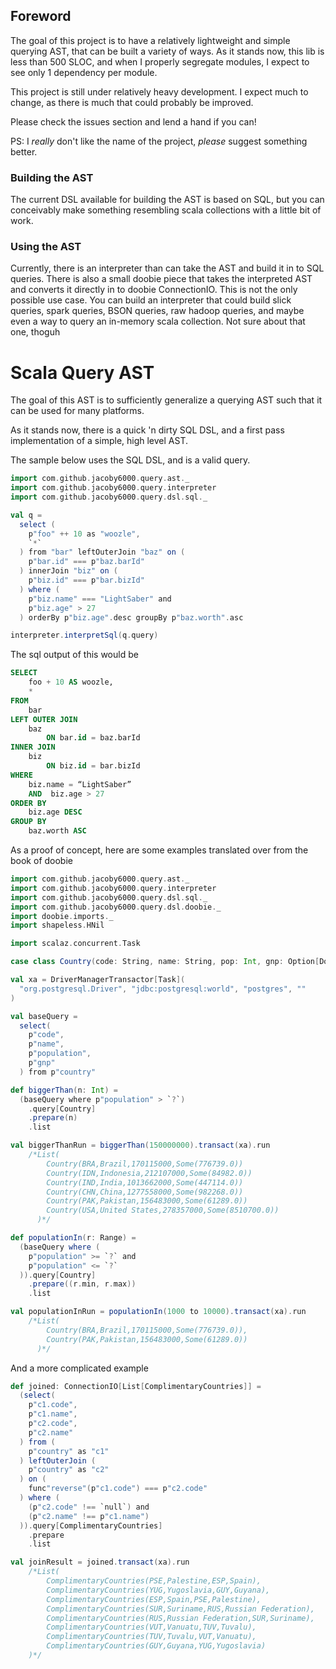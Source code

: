 ## Foreword

The goal of this project is to have a relatively lightweight and simple querying AST, that can be built a variety of ways.
As it stands now, this lib is less than 500 SLOC, and when I properly segregate modules, I expect to see only 1 dependency per module.

This project is still under relatively heavy development. I expect much to change, as there is much that could probably be improved.

Please check the issues section and lend a hand if you can!

PS: I *really* don't like the name of the project, _please_ suggest something better.

### Building the AST

The current DSL available for building the AST is based on SQL, but you can conceivably make something resembling scala collections with a little bit of work.

### Using the AST

Currently, there is an interpreter than can take the AST and build it in to SQL queries. There is also a small doobie piece that takes the interpreted AST and converts it directly in to doobie ConnectionIO.
This is not the only possible use case.
You can build an interpreter that could build slick queries, spark queries, BSON queries, raw hadoop queries, and maybe even a way to query an in-memory scala collection. Not sure about that one, thoguh

# Scala Query AST

The goal of this AST is to sufficiently generalize a querying AST such that it can be used for many platforms.

As it stands now, there is a quick 'n dirty SQL DSL, and a first pass implementation of a simple, high level AST.

The sample below uses the SQL DSL, and is a valid query.

```scala
import com.github.jacoby6000.query.ast._
import com.github.jacoby6000.query.interpreter
import com.github.jacoby6000.query.dsl.sql._

val q =
  select (
    p"foo" ++ 10 as "woozle",
    `*`
  ) from "bar" leftOuterJoin "baz" on (
    p"bar.id" === p"baz.barId"
  ) innerJoin "biz" on (
    p"biz.id" === p"bar.bizId"
  ) where (
    p"biz.name" === "LightSaber" and
    p"biz.age" > 27
  ) orderBy p"biz.age".desc groupBy p"baz.worth".asc

interpreter.interpretSql(q.query)
```

The sql output of this would be

```sql
SELECT
    foo + 10 AS woozle,
    *
FROM
    bar
LEFT OUTER JOIN
    baz
        ON bar.id = baz.barId
INNER JOIN
    biz
        ON biz.id = bar.bizId
WHERE
    biz.name = “LightSaber”
    AND  biz.age > 27
ORDER BY
    biz.age DESC
GROUP BY
    baz.worth ASC
```

As a proof of concept, here are some examples translated over from the book of doobie

```scala
import com.github.jacoby6000.query.ast._
import com.github.jacoby6000.query.interpreter
import com.github.jacoby6000.query.dsl.sql._
import com.github.jacoby6000.query.dsl.doobie._
import doobie.imports._
import shapeless.HNil

import scalaz.concurrent.Task

case class Country(code: String, name: String, pop: Int, gnp: Option[Double])

val xa = DriverManagerTransactor[Task](
  "org.postgresql.Driver", "jdbc:postgresql:world", "postgres", ""
)

val baseQuery =
  select(
    p"code",
    p"name",
    p"population",
    p"gnp"
  ) from p"country"

def biggerThan(n: Int) =
  (baseQuery where p"population" > `?`)
    .query[Country]
    .prepare(n)
    .list

val biggerThanRun = biggerThan(150000000).transact(xa).run
    /*List(
        Country(BRA,Brazil,170115000,Some(776739.0))
        Country(IDN,Indonesia,212107000,Some(84982.0))
        Country(IND,India,1013662000,Some(447114.0))
        Country(CHN,China,1277558000,Some(982268.0))
        Country(PAK,Pakistan,156483000,Some(61289.0))
        Country(USA,United States,278357000,Some(8510700.0))
      )*/

def populationIn(r: Range) =
  (baseQuery where (
    p"population" >= `?` and
    p"population" <= `?`
  )).query[Country]
    .prepare((r.min, r.max))
    .list

val populationInRun = populationIn(1000 to 10000).transact(xa).run
    /*List(
        Country(BRA,Brazil,170115000,Some(776739.0)),
        Country(PAK,Pakistan,156483000,Some(61289.0))
      )*/
```

And a more complicated example

```scala
def joined: ConnectionIO[List[ComplimentaryCountries]] =
  (select(
    p"c1.code",
    p"c1.name",
    p"c2.code",
    p"c2.name"
  ) from (
    p"country" as "c1"
  ) leftOuterJoin (
    p"country" as "c2"
  ) on (
    func"reverse"(p"c1.code") === p"c2.code"
  ) where (
    (p"c2.code" !== `null`) and
    (p"c2.name" !== p"c1.name")
  )).query[ComplimentaryCountries]
    .prepare
    .list

val joinResult = joined.transact(xa).run
    /*List(
        ComplimentaryCountries(PSE,Palestine,ESP,Spain),
        ComplimentaryCountries(YUG,Yugoslavia,GUY,Guyana),
        ComplimentaryCountries(ESP,Spain,PSE,Palestine),
        ComplimentaryCountries(SUR,Suriname,RUS,Russian Federation),
        ComplimentaryCountries(RUS,Russian Federation,SUR,Suriname),
        ComplimentaryCountries(VUT,Vanuatu,TUV,Tuvalu),
        ComplimentaryCountries(TUV,Tuvalu,VUT,Vanuatu),
        ComplimentaryCountries(GUY,Guyana,YUG,Yugoslavia)
    )*/

```